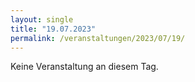 ```yaml
---
layout: single
title: "19.07.2023"
permalink: /veranstaltungen/2023/07/19/
---
```


Keine Veranstaltung an diesem Tag.
